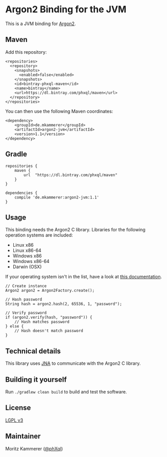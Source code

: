 # Argon2 Binding for the JVM

This is a JVM binding for [Argon2](https://github.com/P-H-C/phc-winner-argon2).

## Maven
Add this repository:
```
<repositories>
  <repository>
    <snapshots>
      <enabled>false</enabled>
    </snapshots>
    <id>bintray-phxql-maven</id>
    <name>bintray</name>
    <url>https://dl.bintray.com/phxql/maven</url>
  </repository>
</repositories>
```

You can then use the following Maven coordinates:
```
<dependency>
    <groupId>de.mkammerer</groupId>
    <artifactId>argon2-jvm</artifactId>
    <version>1.1</version>
</dependency>
```
## Gradle
```
repositories {
    maven {
        url  "https://dl.bintray.com/phxql/maven"
    }
}

dependencies {
    compile 'de.mkammerer:argon2-jvm:1.1'
}
```
## Usage
This binding needs the Argon2 C library. Libraries for the following operation systems are included:
* Linux x86
* Linux x86-64
* Windows x86
* Windows x86-64
* Darwin (OSX)

If your operating system isn't in the list, have a look at [this documentation](docs/compile-argon2.md).

```
// Create instance
Argon2 argon2 = Argon2Factory.create();

// Hash password
String hash = argon2.hash(2, 65536, 1, "password");

// Verify password
if (argon2.verify(hash, "password")) {
    // Hash matches password
} else {
    // Hash doesn't match password
}
```

## Technical details
This library uses [JNA](https://github.com/java-native-access/jna) to communicate with the Argon2 C library.

## Building it yourself
Run `./gradlew clean build` to build and test the software.

## License
[LGPL v3](https://www.gnu.org/licenses/lgpl.html)

## Maintainer
Moritz Kammerer ([@phXql](https://github.com/phxql))